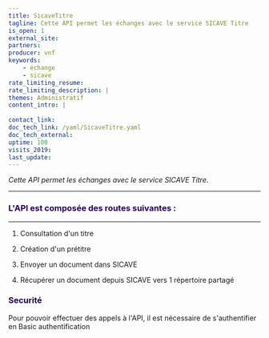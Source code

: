 ```yaml
---
title: SicaveTitre
tagline: Cette API permet les échanges avec le service SICAVE Titre
is_open: 1
external_site: 
partners:
producer: vnf
keywords:
    - échange
    - sicave
rate_limiting_resume: 
rate_limiting_description: |
themes: Administratif  
content_intro: | 
   
contact_link: 
doc_tech_link: /yaml/SicaveTitre.yaml
doc_tech_external: 
uptime: 100
visits_2019: 
last_update: 
---
```

*Cette API permet les échanges avec le service SICAVE Titre*.


---


### <font color=#28005F>L'API est composée des routes suivantes :</font>

---------

1. Consultation d'un titre

2. Création d'un prétitre

3. Envoyer un document dans SICAVE

4. Récupérer un document depuis SICAVE vers 1 répertoire partagé


### <font color=#28005F>Securité</font>


Pour pouvoir effectuer des appels à l'API, il est nécessaire de
s'authentifier en Basic authentification
